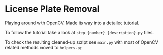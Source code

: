 # License Plate Removal
Playing around with OpenCV. Made its way into a detailed [tutorial](https://medium.com/@leo.ertuna/license-plate-removal-with-opencv-6649a3ac54e2).

To follow the tutorial take a look at `step_{number}_{description}.py` files. 

To check the resulting cleaned-up script see `main.py` with most of OpenCV related methods moved to `helpers.py`